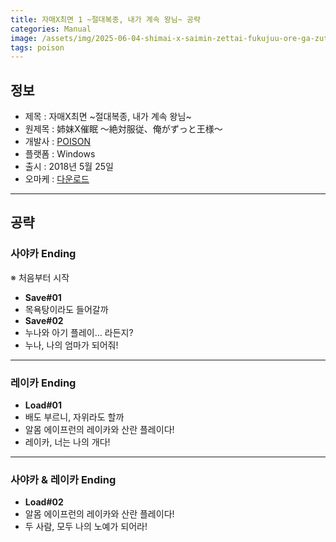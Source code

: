 ```yaml
---
title: 자매X최면 1 ~절대복종, 내가 계속 왕님~ 공략
categories: Manual
image: /assets/img/2025-06-04-shimai-x-saimin-zettai-fukujuu-ore-ga-zutto-ou-sama-1.png
tags: poison
---
```


## 정보

* 제목 : 자매X최면 ~절대복종, 내가 계속 왕님~ 
* 원제목 : 姉妹X催眠 ～絶対服従、俺がずっと王様～
* 개발사 : [POISON](/tags/poison)
* 플랫폼 : Windows
* 출시 : 2018년 5월 25일
* 오마케 : [다운로드](/assets/omake/shimai-x-saimin-zettai-fukujuu-ore-ga-zutto-ou-sama.zip)

---

## 공략

### 사야카 Ending

※ 처음부터 시작
* **Save#01**
* 목욕탕이라도 들어갈까
* **Save#02**
* 누나와 아기 플레이... 라든지?
* 누나, 나의 엄마가 되어줘!

---

### 레이카 Ending

* **Load#01**
* 배도 부르니, 자위라도 할까
* 알몸 에이프런의 레이카와 산란 플레이다!
* 레이카, 너는 나의 개다!

---

### 사야카 & 레이카 Ending

* **Load#02**
* 알몸 에이프런의 레이카와 산란 플레이다!
* 두 사람, 모두 나의 노예가 되어라!
